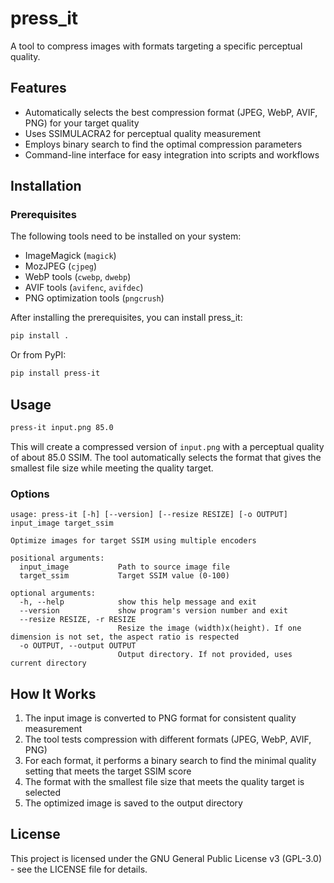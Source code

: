 # press_it

A tool to compress images with formats targeting a specific perceptual quality.

## Features

- Automatically selects the best compression format (JPEG, WebP, AVIF, PNG) for your target quality
- Uses SSIMULACRA2 for perceptual quality measurement
- Employs binary search to find the optimal compression parameters
- Command-line interface for easy integration into scripts and workflows

## Installation

### Prerequisites

The following tools need to be installed on your system:

- ImageMagick (`magick`)
- MozJPEG (`cjpeg`)
- WebP tools (`cwebp`, `dwebp`)
- AVIF tools (`avifenc`, `avifdec`)
- PNG optimization tools (`pngcrush`)

After installing the prerequisites, you can install press_it:

```bash
pip install .
```

Or from PyPI:

```bash
pip install press-it
```

## Usage

```bash
press-it input.png 85.0
```

This will create a compressed version of `input.png` with a perceptual quality of about 85.0 SSIM. The tool automatically selects the format that gives the smallest file size while meeting the quality target.

### Options

```
usage: press-it [-h] [--version] [--resize RESIZE] [-o OUTPUT] input_image target_ssim

Optimize images for target SSIM using multiple encoders

positional arguments:
  input_image           Path to source image file
  target_ssim           Target SSIM value (0-100)

optional arguments:
  -h, --help            show this help message and exit
  --version             show program's version number and exit
  --resize RESIZE, -r RESIZE
                        Resize the image (width)x(height). If one dimension is not set, the aspect ratio is respected
  -o OUTPUT, --output OUTPUT
                        Output directory. If not provided, uses current directory
```

## How It Works

1. The input image is converted to PNG format for consistent quality measurement
2. The tool tests compression with different formats (JPEG, WebP, AVIF, PNG)
3. For each format, it performs a binary search to find the minimal quality setting that meets the target SSIM score
4. The format with the smallest file size that meets the quality target is selected
5. The optimized image is saved to the output directory

## License

This project is licensed under the GNU General Public License v3 (GPL-3.0) - see the LICENSE file for details.
